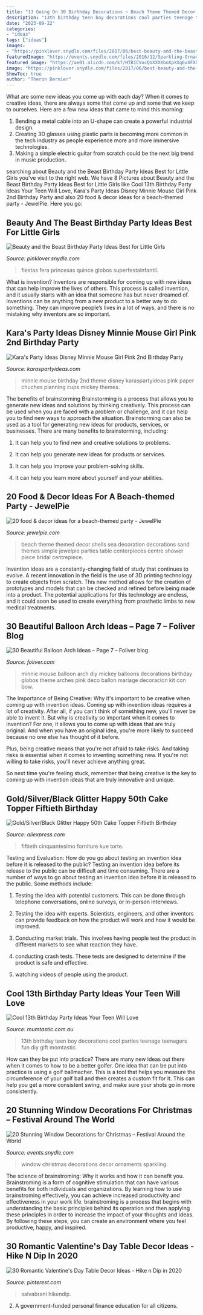```yaml
---
title: "13 Going On 30 Birthday Decorations ~ Beach Theme Themed Decor Shells Sea Decoration Decorations Sand Themes Simple Jewelpie Parties Table Centerpieces Centre Shower Piece Bridal Centrepiece"
description: "13th birthday teen boy decorations cool parties teenage teenagers fun diy gift momtastic"
date: "2023-09-22"
categories:
- "ideas"
tags: ["ideas"]
images:
- "https://pinklover.snydle.com/files/2017/06/best-beauty-and-the-beast-party.jpg"
featuredImage: "https://events.snydle.com/files/2016/12/Sparkling-Ornaments-used-for-Window-Decor.jpg"
featured_image: "https://ae01.alicdn.com/kf/HTB1CVocQVXXXXboXpXXq6xXFXXXd/Gold-Silver-Black-Glitter-Happy-50th-Cake-Topper-Fiftieth-Birthday-Party-Decorations-Cake-Accessory-Supplies.jpg"
image: "https://pinklover.snydle.com/files/2017/06/best-beauty-and-the-beast-party.jpg"
ShowToc: true
author: "Theron Bernier"
---
```



What are some new ideas you come up with each day?
When it comes to creative ideas, there are always some that come up and some that we keep to ourselves. Here are a few new ideas that came to mind this morning: 
1. Bending a metal cable into an U-shape can create a powerful industrial design.
2. Creating 3D glasses using plastic parts is becoming more common in the tech industry as people experience more and more immersive technologies.
3. Making a simple electric guitar from scratch could be the next big trend in music production.

	

		
searching about Beauty and the Beast Birthday Party Ideas Best for Little Girls you've visit to the right web. We have 8 Pictures about Beauty and the Beast Birthday Party Ideas Best for Little Girls like Cool 13th Birthday Party Ideas Your Teen Will Love, Kara&#039;s Party Ideas Disney Minnie Mouse Girl Pink 2nd Birthday Party and also 20 food &amp; decor ideas for a beach-themed party - JewelPie. Here you go:
		
    
## Beauty And The Beast Birthday Party Ideas Best For Little Girls

<img loading=lazy src="https://pinklover.snydle.com/files/2017/06/best-beauty-and-the-beast-party.jpg" onerror="this.onerror=null;this.src='https://tse4.mm.bing.net/th?id=OIP.hsatqZCE7up-zogQ6A-CggAAAA&amp;pid=15.1';" alt="Beauty and the Beast Birthday Party Ideas Best for Little Girls">

_Source: pinklover.snydle.com_

>fiestas fera princesas quince globos superfestainfantil. 

	

What is invention?
Inventors are responsible for coming up with new ideas that can help improve the lives of others. This process is called invention, and it usually starts with an idea that someone has but never dreamed of. Inventions can be anything from a new product to a better way to do something. They can improve people’s lives in a lot of ways, and there is no mistaking why inventors are so important.

    
## Kara&#039;s Party Ideas Disney Minnie Mouse Girl Pink 2nd Birthday Party

<img loading=lazy src="https://www.karaspartyideas.com/wp-content/uploads/2012/11/chuches_minnie_mouse_600x896.jpg" onerror="this.onerror=null;this.src='https://tse1.mm.bing.net/th?id=OIP._DwmHLS5B_WelOvN2bZdGgHaLD&amp;pid=15.1';" alt="Kara&#039;s Party Ideas Disney Minnie Mouse Girl Pink 2nd Birthday Party">

_Source: karaspartyideas.com_

>minnie mouse birthday 2nd theme disney karaspartyideas pink paper chuches planning cups mickey themes. 

	

The benefits of brainstorming
Brainstorming is a process that allows you to generate new ideas and solutions by thinking creatively. This process can be used when you are faced with a problem or challenge, and it can help you to find new ways to approach the situation. Brainstorming can also be used as a tool for generating new ideas for products, services, or businesses.
There are many benefits to brainstorming, including:

1. It can help you to find new and creative solutions to problems.

2. It can help you generate new ideas for products or services.

3. It can help you improve your problem-solving skills.

4. It can help you learn more about yourself and your abilities.

    
## 20 Food &amp; Decor Ideas For A Beach-themed Party - JewelPie

<img loading=lazy src="http://jewelpie.com/wp-content/uploads/2014/02/centrepiece.jpg" onerror="this.onerror=null;this.src='https://tse3.mm.bing.net/th?id=OIP.gC_B31XP-QbAYS2WniHGlAHaJ6&amp;pid=15.1';" alt="20 food &amp; decor ideas for a beach-themed party - JewelPie">

_Source: jewelpie.com_

>beach theme themed decor shells sea decoration decorations sand themes simple jewelpie parties table centerpieces centre shower piece bridal centrepiece. 

	

Invention ideas are a constantly-changing field of study that continues to evolve. A recent innovation in the field is the use of 3D printing technology to create objects from scratch. This new method allows for the creation of prototypes and models that can be checked and refined before being made into a product. The potential applications for this technology are endless, and it could soon be used to create everything from prosthetic limbs to new medical treatments.

    
## 30 Beautiful Balloon Arch Ideas – Page 7 – Foliver Blog

<img loading=lazy src="http://www.foliver.com/wp-content/uploads/2016/08/7-DIY-Minnie-Mouse-Balloon-Arch.jpg" onerror="this.onerror=null;this.src='https://tse3.mm.bing.net/th?id=OIP.ljmf_2c86_0vfv_Fu_feZQHaJ4&amp;pid=15.1';" alt="30 Beautiful Balloon Arch Ideas – Page 7 – Foliver blog">

_Source: foliver.com_

>minnie mouse balloon arch diy mickey balloons decorations birthday globos theme arches pink deco ballon mariage decoracion kit con bow. 

	

The Importance of Being Creative: Why it's important to be creative when coming up with invention ideas.
Coming up with invention ideas requires a lot of creativity. After all, if you can't think of something new, you'll never be able to invent it.
But why is creativity so important when it comes to invention? For one, it allows you to come up with ideas that are truly original. And when you have an original idea, you're more likely to succeed because no one else has thought of it before.

Plus, being creative means that you're not afraid to take risks. And taking risks is essential when it comes to inventing something new. If you're not willing to take risks, you'll never achieve anything great.

So next time you're feeling stuck, remember that being creative is the key to coming up with invention ideas that are truly innovative and unique.

    
## Gold/Silver/Black Glitter Happy 50th Cake Topper Fiftieth Birthday

<img loading=lazy src="https://ae01.alicdn.com/kf/HTB1CVocQVXXXXboXpXXq6xXFXXXd/Gold-Silver-Black-Glitter-Happy-50th-Cake-Topper-Fiftieth-Birthday-Party-Decorations-Cake-Accessory-Supplies.jpg" onerror="this.onerror=null;this.src='https://tse4.mm.bing.net/th?id=OIP.rFgL6AIdgG5cdU7dtF30HgHaHa&amp;pid=15.1';" alt="Gold/Silver/Black Glitter Happy 50th Cake Topper Fiftieth Birthday">

_Source: aliexpress.com_

>fiftieth cinquantesimo forniture kue torte. 

	

Testing and Evaluation: How do you go about testing an invention idea before it is released to the public?
Testing an invention idea before its release to the public can be difficult and time consuming. There are a number of ways to go about testing an invention idea before it is released to the public. Some methods include:
1) Testing the idea with potential customers. This can be done through telephone conversations, online surveys, or in-person interviews.

2) Testing the idea with experts. Scientists, engineers, and other inventors can provide feedback on how the product will work and how it would be improved.

3) Conducting market trials. This involves having people test the product in different markets to see what reaction they have.

4) conducting crash tests. These tests are designed to determine if the product is safe and effective.

5) watching videos of people using the product.

    
## Cool 13th Birthday Party Ideas Your Teen Will Love

<img loading=lazy src="https://cdn1-www.momtastic.com/assets/uploads/2018/08/13th-birthday-648x486.jpg" onerror="this.onerror=null;this.src='https://tse2.mm.bing.net/th?id=OIP._Kh-02y58w0uldyAfVD5RgHaFj&amp;pid=15.1';" alt="Cool 13th Birthday Party Ideas Your Teen Will Love">

_Source: mumtastic.com.au_

>13th birthday teen boy decorations cool parties teenage teenagers fun diy gift momtastic. 

	

How can they be put into practice?
There are many new ideas out there when it comes to how to be a better golfer. One idea that can be put into practice is using a golf ballmacher. This is a tool that helps you measure the circumference of your golf ball and then creates a custom fit for it. This can help you get a more consistent swing, and make sure your shots go in more consistently.

    
## 20 Stunning Window Decorations For Christmas – Festival Around The World

<img loading=lazy src="https://events.snydle.com/files/2016/12/Sparkling-Ornaments-used-for-Window-Decor.jpg" onerror="this.onerror=null;this.src='https://tse1.mm.bing.net/th?id=OIP.zu8fLjO1U6fsvwSVx-ZDZAHaJz&amp;pid=15.1';" alt="20 Stunning Window Decorations for Christmas – Festival Around the World">

_Source: events.snydle.com_

>window christmas decorations decor ornaments sparkling. 

	

The science of brainstroming: Why it works and how it can benefit you.
Brainstroming is a form of cognitive stimulation that can have various benefits for both individuals and organizations. By learning how to use brainstroming effectively, you can achieve increased productivity and effectiveness in your work life. brainstroming is a process that begins with understanding the basic principles behind its operation and then applying these principles in order to increase the impact of your thoughts and ideas. By following these steps, you can create an environment where you feel productive, happy, and inspired.

    
## 30 Romantic Valentine&#039;s Day Table Decor Ideas - Hike N Dip In 2020

<img loading=lazy src="https://i.pinimg.com/736x/d8/90/74/d890747e126778ca50a148c981d2dd80.jpg" onerror="this.onerror=null;this.src='https://tse3.mm.bing.net/th?id=OIP.lsdr_r5Acrn2ry-isfQZzwHaJ4&amp;pid=15.1';" alt="30 Romantic Valentine&#039;s Day Table Decor Ideas - Hike n Dip in 2020">

_Source: pinterest.com_

>salvabrani hikendip. 

	

2. A government-funded personal finance education for all citizens.

